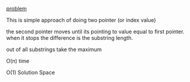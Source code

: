 [problem](https://cses.fi/problemset/task/1069/)

This is simple approach of doing two pointer (or index value)

the second pointer moves until its pointing to value equal to first pointer. when it stops the difference is the substring length. 

out of all substrings take the maximum

O(n) time

O(1) Solution Space